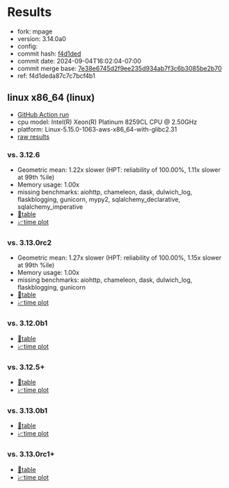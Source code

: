 # Results

- fork: mpage
- version: 3.14.0a0
- config: 
- commit hash: [f4d1ded](https://github.com/mpage/cpython/commit/f4d1ded)
- commit date: 2024-09-04T16:02:04-07:00
- commit merge base: [7e38e6745d2f9ee235d934ab7f3c6b3085be2b70](https://github.com/mpage/cpython/commit/7e38e6745d2f9ee235d934ab7f3c6b3085be2b70)
- ref: f4d1deda87c7c7bcf4b1

## linux x86_64 (linux)

- [GitHub Action run](https://github.com/facebookexperimental/free-threading-benchmarking/actions/runs/10713031865)
- cpu model: Intel(R) Xeon(R) Platinum 8259CL CPU @ 2.50GHz
- platform: Linux-5.15.0-1063-aws-x86_64-with-glibc2.31
- [raw results](bm-20240904-linux-x86_64-mpage-f4d1deda87c7c7bcf4b1-3.14.0a0-f4d1ded.json)

### vs. 3.12.6

- Geometric mean: 1.22x slower (HPT: reliability of 100.00%, 1.11x slower at 99th %ile)
- Memory usage: 1.00x
- missing benchmarks: aiohttp, chameleon, dask, dulwich_log, flaskblogging, gunicorn, mypy2, sqlalchemy_declarative, sqlalchemy_imperative
- [📄table](bm-20240904-linux-x86_64-mpage-f4d1deda87c7c7bcf4b1-3.14.0a0-f4d1ded-vs-3.12.6.md)
- [📈time plot](bm-20240904-linux-x86_64-mpage-f4d1deda87c7c7bcf4b1-3.14.0a0-f4d1ded-vs-3.12.6.svg)

### vs. 3.13.0rc2

- Geometric mean: 1.27x slower (HPT: reliability of 100.00%, 1.15x slower at 99th %ile)
- Memory usage: 1.00x
- missing benchmarks: aiohttp, chameleon, dask, dulwich_log, flaskblogging, gunicorn
- [📄table](bm-20240904-linux-x86_64-mpage-f4d1deda87c7c7bcf4b1-3.14.0a0-f4d1ded-vs-3.13.0rc2.md)
- [📈time plot](bm-20240904-linux-x86_64-mpage-f4d1deda87c7c7bcf4b1-3.14.0a0-f4d1ded-vs-3.13.0rc2.svg)

### vs. 3.12.0b1

- [📄table](bm-20240904-linux-x86_64-mpage-f4d1deda87c7c7bcf4b1-3.14.0a0-f4d1ded-vs-3.12.0b1.md)
- [📈time plot](bm-20240904-linux-x86_64-mpage-f4d1deda87c7c7bcf4b1-3.14.0a0-f4d1ded-vs-3.12.0b1.svg)

### vs. 3.12.5+

- [📄table](bm-20240904-linux-x86_64-mpage-f4d1deda87c7c7bcf4b1-3.14.0a0-f4d1ded-vs-3.12.5%2B.md)
- [📈time plot](bm-20240904-linux-x86_64-mpage-f4d1deda87c7c7bcf4b1-3.14.0a0-f4d1ded-vs-3.12.5%2B.svg)

### vs. 3.13.0b1

- [📄table](bm-20240904-linux-x86_64-mpage-f4d1deda87c7c7bcf4b1-3.14.0a0-f4d1ded-vs-3.13.0b1.md)
- [📈time plot](bm-20240904-linux-x86_64-mpage-f4d1deda87c7c7bcf4b1-3.14.0a0-f4d1ded-vs-3.13.0b1.svg)

### vs. 3.13.0rc1+

- [📄table](bm-20240904-linux-x86_64-mpage-f4d1deda87c7c7bcf4b1-3.14.0a0-f4d1ded-vs-3.13.0rc1%2B.md)
- [📈time plot](bm-20240904-linux-x86_64-mpage-f4d1deda87c7c7bcf4b1-3.14.0a0-f4d1ded-vs-3.13.0rc1%2B.svg)


